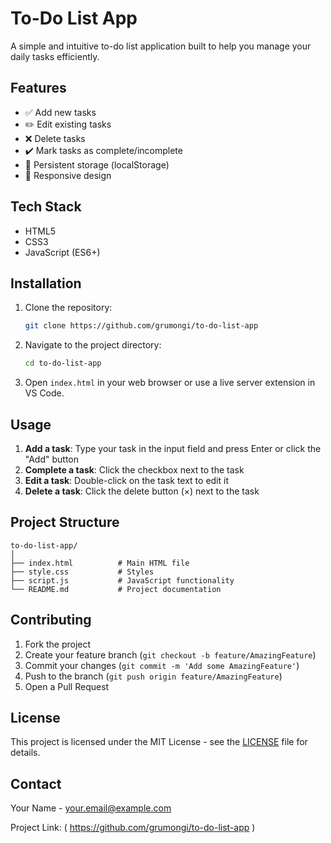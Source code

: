 # To-Do List App

A simple and intuitive to-do list application built to help you manage your daily tasks efficiently.

## Features

- ✅ Add new tasks
- ✏️ Edit existing tasks
- ❌ Delete tasks
- ✔️ Mark tasks as complete/incomplete
- 💾 Persistent storage (localStorage)
- 📱 Responsive design

## Tech Stack

- HTML5
- CSS3
- JavaScript (ES6+)

## Installation

1. Clone the repository:
   ```bash
   git clone https://github.com/grumongi/to-do-list-app
   ```

2. Navigate to the project directory:
   ```bash
   cd to-do-list-app
   ```

3. Open `index.html` in your web browser or use a live server extension in VS Code.

## Usage

1. **Add a task**: Type your task in the input field and press Enter or click the "Add" button
2. **Complete a task**: Click the checkbox next to the task
3. **Edit a task**: Double-click on the task text to edit it
4. **Delete a task**: Click the delete button (×) next to the task

## Project Structure

```
to-do-list-app/
│
├── index.html          # Main HTML file
├── style.css           # Styles
├── script.js           # JavaScript functionality
└── README.md           # Project documentation
```

## Contributing

1. Fork the project
2. Create your feature branch (`git checkout -b feature/AmazingFeature`)
3. Commit your changes (`git commit -m 'Add some AmazingFeature'`)
4. Push to the branch (`git push origin feature/AmazingFeature`)
5. Open a Pull Request

## License

This project is licensed under the MIT License - see the [LICENSE](LICENSE) file for details.

## Contact

Your Name - your.email@example.com

Project Link: ( https://github.com/grumongi/to-do-list-app )